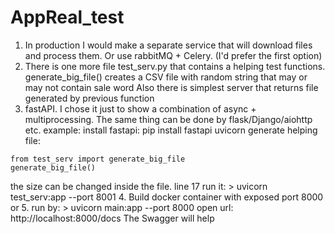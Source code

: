 # AppReal_test
1. In production I would make a separate service that will download files and process them. Or use rabbitMQ + Celery. (I'd prefer the first option)
2. There is one more file test_serv.py that contains a helping test functions.
generate_big_file() creates a CSV file with random string that may or may not contain sale word
Also there is simplest server that returns file generated by previous function
3. fastAPI. I chose it just to show a combination of async + multiprocessing. The same thing can be done by flask/Django/aiohttp etc.
example:
install fastapi: pip install fastapi uvicorn
generate helping file:
```
from test_serv import generate_big_file
generate_big_file()
```
the size can be changed inside the file. line 17
run it: > uvicorn test_serv:app --port 8001
4. Build docker container with exposed port 8000
or
5. run by: > uvicorn main:app --port 8000
open url: http://localhost:8000/docs
The Swagger will help
